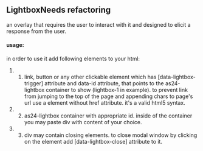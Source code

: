 <h2>Lightbox<span class="status refactor">Needs refactoring</span></h2>

an overlay that requires the user to interact with it and designed to elicit a response from the user.

#### usage:

in order to use it add following elements to your html:

1. 1) link, button or any other clickable element which has [data-lightbox-trigger] attribute and data-id attribute, that points to the as24-lightbox container to show (lightbox-1 in example). to prevent link from jumping to the top of the page and appending chars to page's url use a element without href attribute. it's a valid html5 syntax.
2. 2) as24-lightbox container with appropriate id. inside of the container you may paste div with content of your choice.
3. 3) div may contain closing elements. to close modal window by clicking on the element add [data-lightbox-close] attribute to it.
